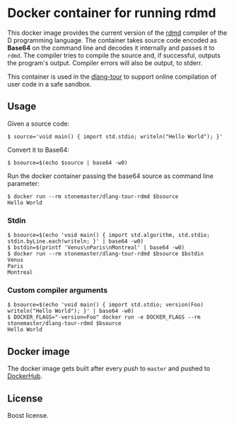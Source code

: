 # Docker container for running rdmd

This docker image provides the current version of the
[rdmd](https://dlang.org) compiler of the D programming language.
The container takes source code encoded as **Base64** on the command line and
decodes it internally and passes it to `rdmd`. The compiler
tries to compile the source and, if successful, outputs
the program's output. Compiler errors will also be output,
to stderr.

This container is used in the [dlang-tour](https://github.com/stonemaster/dlang-tour)
to support online compilation of user code in a safe sandbox.

## Usage

Given a source code:

	$ source='void main() { import std.stdio; writeln("Hello World"); }'

Convert it to Base64:

	$ bsource=$(echo $source | base64 -w0)

Run the docker container passing the base64 source as
command line parameter:

	$ docker run --rm stonemaster/dlang-tour-rdmd $bsource
	Hello World

### Stdin

	$ bsource=$(echo 'void main() { import std.algorithm, std.stdio; stdin.byLine.each!writeln; }' | base64 -w0)
	$ bstdin=$(printf 'Venus\nParis\nMontreal' | base64 -w0)
	$ docker run --rm stonemaster/dlang-tour-rdmd $bsource $bstdin
	Venus
	Paris
	Montreal

### Custom compiler arguments

	$ bsource=$(echo 'void main() { import std.stdio; version(Foo) writeln("Hello World"); }' | base64 -w0)
	$ DOCKER_FLAGS="-version=Foo" docker run -e DOCKER_FLAGS --rm stonemaster/dlang-tour-rdmd $bsource
	Hello World

## Docker image

The docker image gets built after every push to `master` and pushed to [DockerHub](https://hub.docker.com/r/stonemaster/dlang-tour-rdmd/).

## License

Boost license.
